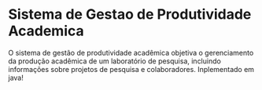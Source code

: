 # Sistema de Gestao de Produtividade Academica
 O sistema de gestão de produtividade acadêmica objetiva o gerenciamento da produção
 acadêmica de um laboratório de pesquisa, incluindo informações sobre projetos de pesquisa e
 colaboradores.
 Inplementado em java!
